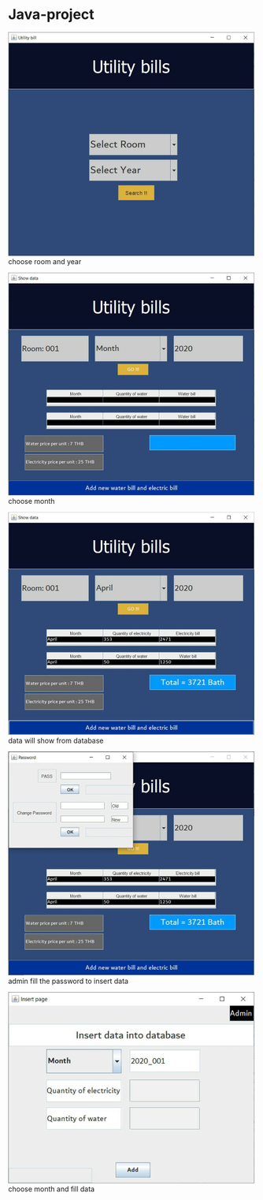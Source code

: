 # Java-project

<img src="image/217753.jpg" width="500">  choose room and year


<img src="image/217754.jpg" width="500">  choose month


<img src="image/217755.jpg" width="500">  data will show from database


<img src="image/217756.jpg" width="500">  admin fill the password to insert data


<img src="image/217757.jpg" width="500">  choose month and fill data
